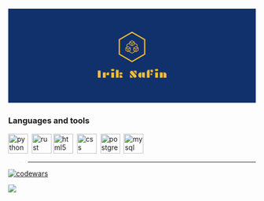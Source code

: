![logo](./src/facebook_cover_photo_2.png)

### Languages and tools
<img src="https://cdn.jsdelivr.net/gh/devicons/devicon/icons/python/python-original.svg" title="python" width="40" height="40"/>&nbsp;
<img src="https://cdn.jsdelivr.net/gh/devicons/devicon/icons/rust/rust-plain.svg" title="rust" width="40" height="40"/>
<img src="https://cdn.jsdelivr.net/gh/devicons/devicon/icons/html5/html5-original.svg" title="html5" width="40" height="40" />&nbsp;
<img src="https://cdn.jsdelivr.net/gh/devicons/devicon/icons/css3/css3-original.svg" title="css" width="40" height="40"/>&nbsp;
<img src="https://cdn.jsdelivr.net/gh/devicons/devicon/icons/postgresql/postgresql-original.svg" title="postgresql" width="40" height="40"/>&nbsp;
<img src="https://cdn.jsdelivr.net/gh/devicons/devicon/icons/mysql/mysql-original.svg" title="mysql" width="40" height="40"/>
> ---
[![codewars](https://www.codewars.com/users/IrikR/badges/large)](https://www.codewars.com/users/username)

![](https://github-profile-summary-cards.vercel.app/api/cards/profile-details?username=IrikR&theme=solarized_dark)